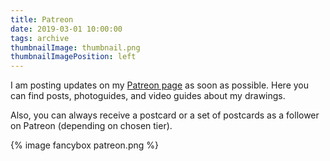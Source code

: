 ```yaml
---
title: Patreon
date: 2019-03-01 10:00:00
tags: archive
thumbnailImage: thumbnail.png
thumbnailImagePosition: left
---
```


I am posting updates on my [Patreon page](https://www.patreon.com/sacret) as soon as possible. Here you can find posts, photoguides, and video guides about my drawings.
<!-- more -->
Also, you can always receive a postcard or a set of postcards as a follower on Patreon (depending on chosen tier).

{% image fancybox patreon.png %}
